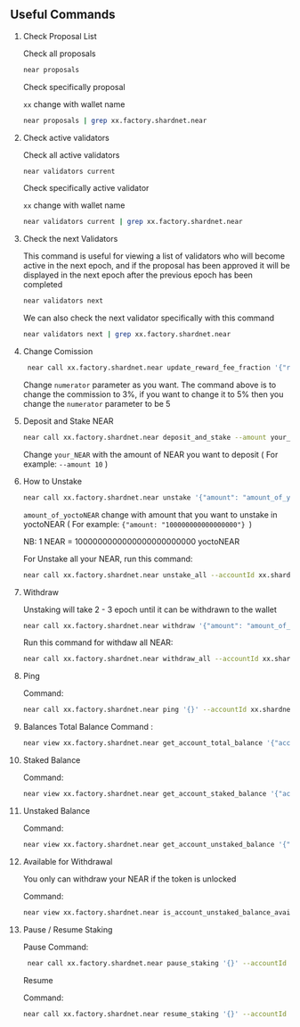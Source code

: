 ## Useful Commands

1. Check Proposal List


    Check all proposals

    ```bash
    near proposals
    ```
    
    Check specifically proposal

    `xx` change with wallet name
    
    ```bash
    near proposals | grep xx.factory.shardnet.near
    ```
    
    
2. Check active validators


    Check all active validators
        
    ```bash
    near validators current
    ```
    Check specifically active validator

    `xx` change with wallet name
    
    ```bash
    near validators current | grep xx.factory.shardnet.near
    ```
    
    
3. Check the next Validators

    This command is useful for viewing a list of validators who will become active in the next epoch, and if the proposal has been approved it will be displayed in the next epoch after the previous epoch has been completed
    
    ```bash
    near validators next
    ```
    
      We can also check the next validator specifically with this command
    
      ```bash
      near validators next | grep xx.factory.shardnet.near
    
4. Change Comission
    
   ```bash
    near call xx.factory.shardnet.near update_reward_fee_fraction '{"reward_fee_fraction": {"numerator": 3, "denominator": 100}}' --accountId xx.shardnet.near --gas=300000000000000
    ```

    Change `numerator` parameter as you want. The command above is to change the commission to 3%, if you want to change it to 5% then you change the `numerator` parameter to be 5

5. Deposit and Stake NEAR

    ```bash
    near call xx.factory.shardnet.near deposit_and_stake --amount your_NEAR --accountId xx.shardnet.near --gas=300000000000000
    ```

    Change `your_NEAR` with the amount of NEAR you want to deposit ( For example: `--amount 10` )


6. How to Unstake

   ```bash
   near call xx.factory.shardnet.near unstake '{"amount": "amount_of_yoctoNEAR"}' --accountId xx.shardnet.near --gas=300000000000000
   ```

   `amount_of_yoctoNEAR` change with amount that you want to unstake in yoctoNEAR ( For example: ``{"amount: "100000000000000000"} ``)

   NB: 1 NEAR = 1000000000000000000000000 yoctoNEAR

     For Unstake all your NEAR, run this command:

     ```bash
     near call xx.factory.shardnet.near unstake_all --accountId xx.shardnet.near --gas=300000000000000
     ```

7. Withdraw

   Unstaking will take 2 - 3 epoch until it can be withdrawn to the wallet

   ```bash
   near call xx.factory.shardnet.near withdraw '{"amount": "amount_of_yoctoNEAR"}' --accountId xx.shardnet.near --gas=300000000000000
   ```

     Run this command for withdaw all NEAR:

     ```bash
     near call xx.factory.shardnet.near withdraw_all --accountId xx.shardnet.near --gas=30000000000000    ```
     ```

8. Ping

   Command:

   ```bash
   near call xx.factory.shardnet.near ping '{}' --accountId xx.shardnet.near --gas=300000000000000
   ```

9. Balances Total Balance Command :

   ```bash
   near view xx.factory.shardnet.near get_account_total_balance '{"account_id": "xx.shardnet.near"}'
   ```

10. Staked Balance

    Command:

    ```bash
    near view xx.factory.shardnet.near get_account_staked_balance '{"account_id": "xx.shardnet.near"}'
    ```

11. Unstaked Balance

    Command:

    ```bash
    near view xx.factory.shardnet.near get_account_unstaked_balance '{"account_id": "xx.shardnet.near"}'
    ```

12. Available for Withdrawal

    You only can withdraw your NEAR if the token is unlocked

    Command:

    ```bash
    near view xx.factory.shardnet.near is_account_unstaked_balance_available '{"account_id": "xx.shardnet.near"}'
    ```

13. Pause / Resume Staking

      Pause
      Command:

      ```bash
       near call xx.factory.shardnet.near pause_staking '{}' --accountId xx.shardnet.near
      ```

      Resume

      Command:

      ```bash
      near call xx.factory.shardnet.near resume_staking '{}' --accountId xx.shardnet.near
      ```

